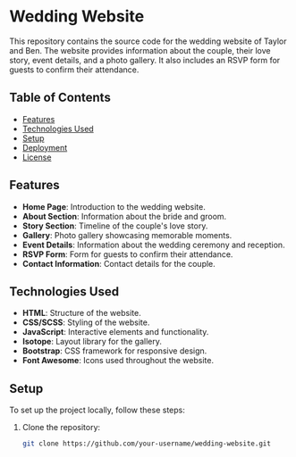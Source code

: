 # Wedding Website

This repository contains the source code for the wedding website of Taylor and Ben. The website provides information about the couple, their love story, event details, and a photo gallery. It also includes an RSVP form for guests to confirm their attendance.

## Table of Contents

- [Features](#features)
- [Technologies Used](#technologies-used)
- [Setup](#setup)
- [Deployment](#deployment)
- [License](#license)

## Features

- **Home Page**: Introduction to the wedding website.
- **About Section**: Information about the bride and groom.
- **Story Section**: Timeline of the couple's love story.
- **Gallery**: Photo gallery showcasing memorable moments.
- **Event Details**: Information about the wedding ceremony and reception.
- **RSVP Form**: Form for guests to confirm their attendance.
- **Contact Information**: Contact details for the couple.

## Technologies Used

- **HTML**: Structure of the website.
- **CSS/SCSS**: Styling of the website.
- **JavaScript**: Interactive elements and functionality.
- **Isotope**: Layout library for the gallery.
- **Bootstrap**: CSS framework for responsive design.
- **Font Awesome**: Icons used throughout the website.

## Setup

To set up the project locally, follow these steps:

1. Clone the repository:
   ```sh
   git clone https://github.com/your-username/wedding-website.git